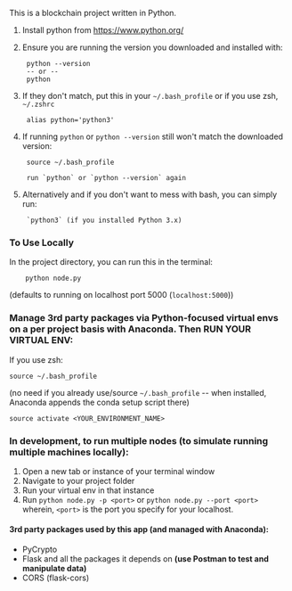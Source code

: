 This is a blockchain project written in Python.

1. Install python from https://www.python.org/

2. Ensure you are running the version you downloaded and installed with:

        python --version
        -- or --
        python


3. If they don't match, put this in your `~/.bash_profile` or if you use zsh, `~/.zshrc`

        alias python='python3'

4. If running `python` or `python --version` still won't match the downloaded version:

        source ~/.bash_profile

        run `python` or `python --version` again

5. Alternatively and if you don't want to mess with bash, you can simply run:

        `python3` (if you installed Python 3.x)

### To Use Locally

In the project directory, you can run this in the terminal:

        python node.py
    
(defaults to running on localhost port 5000 (`localhost:5000`))

### Manage 3rd party packages via Python-focused virtual envs on a per project basis with Anaconda. Then RUN YOUR VIRTUAL ENV:

If you use zsh:

    source ~/.bash_profile

(no need if you already use/source `~/.bash_profile` -- when installed, Anaconda appends the conda setup script there)

    source activate <YOUR_ENVIRONMENT_NAME>

### In development, to run multiple nodes (to simulate running multiple machines locally):
1. Open a new tab or instance of your terminal window
2. Navigate to your project folder
3. Run your virtual env in that instance
4. Run `python node.py -p <port>` or `python node.py --port <port>` wherein, `<port>` is the port you specify for your localhost.

#### 3rd party packages used by this app (and managed with Anaconda): ####
  - PyCrypto
  - Flask and all the packages it depends on **(use Postman to test and manipulate data)**
  - CORS (flask-cors)
